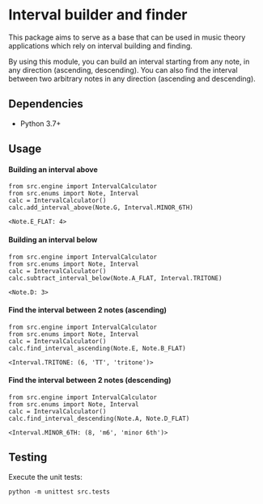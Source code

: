 # Interval builder and finder

This package aims to serve as a base that can be used in music theory applications which rely on interval building and finding.

By using this module, you can build an interval starting from any note, in any direction (ascending, descending). You can also find the interval between two arbitrary notes in any direction (ascending and descending).


## Dependencies

- Python 3.7+


## Usage

#### Building an interval above

```
from src.engine import IntervalCalculator
from src.enums import Note, Interval
calc = IntervalCalculator()
calc.add_interval_above(Note.G, Interval.MINOR_6TH)

<Note.E_FLAT: 4>
```

#### Building an interval below

```
from src.engine import IntervalCalculator
from src.enums import Note, Interval
calc = IntervalCalculator()
calc.subtract_interval_below(Note.A_FLAT, Interval.TRITONE)

<Note.D: 3>
```

#### Find the interval between 2 notes (ascending)

```
from src.engine import IntervalCalculator
from src.enums import Note, Interval
calc = IntervalCalculator()
calc.find_interval_ascending(Note.E, Note.B_FLAT)

<Interval.TRITONE: (6, 'TT', 'tritone')>
```

#### Find the interval between 2 notes (descending)

```
from src.engine import IntervalCalculator
from src.enums import Note, Interval
calc = IntervalCalculator()
calc.find_interval_descending(Note.A, Note.D_FLAT)

<Interval.MINOR_6TH: (8, 'm6', 'minor 6th')>
```

## Testing

Execute the unit tests:

```
python -m unittest src.tests
```
